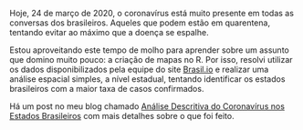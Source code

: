 Hoje, 24 de março de 2020, o coronavírus está muito presente em todas as conversas dos brasileiros. Aqueles que podem estão em quarentena, tentando evitar ao máximo que a doença se espalhe.

Estou aproveitando este tempo de molho para aprender sobre um assunto que domino muito pouco: a criação de mapas no R. Por isso, resolvi utilizar os dados disponibilizados pela equipe do site [Brasil.io](https://brasil.io/dataset/covid19/caso) e realizar uma análise espacial simples, a nível estadual, tentando identificar os estados brasileiros com a maior taxa de casos confirmados.

Há um post no meu blog chamado [Análise Descritiva do Coronavírus nos Estados Brasileiros](https://marcusnunes.me/posts/analise-descritiva-do-coronavirus/) com mais detalhes sobre o que foi feito.


